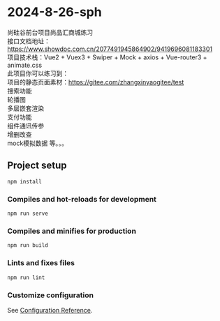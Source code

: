 # 2024-8-26-sph
尚硅谷前台项目尚品汇商城练习<br>
接口文档地址：https://www.showdoc.com.cn/2077491945864902/9419696081183301<br>
项目技术栈：Vue2 + Vuex3 + Swiper + Mock + axios + Vue-router3 + animate.css<br>
此项目你可以练习到：<br>
项目的静态页面素材：https://gitee.com/zhangxinyaogitee/test<br>
搜索功能<br>
轮播图<br>
多层嵌套渲染<br>
支付功能<br>
组件通讯传参<br>
增删改查<br>
mock模拟数据 等。。。
## Project setup
```
npm install
```

### Compiles and hot-reloads for development
```
npm run serve
```

### Compiles and minifies for production
```
npm run build
```

### Lints and fixes files
```
npm run lint
```

### Customize configuration
See [Configuration Reference](https://cli.vuejs.org/config/).
